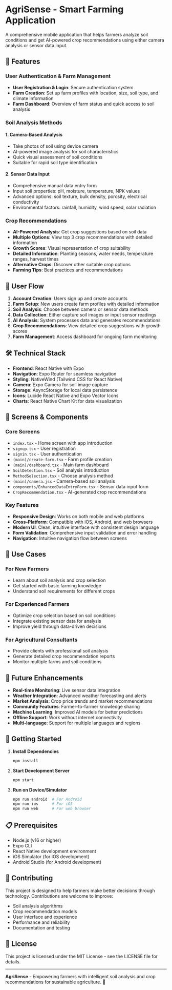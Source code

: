 # AgriSense - Smart Farming Application

A comprehensive mobile application that helps farmers analyze soil conditions and get AI-powered crop recommendations using either camera analysis or sensor data input.

## 🌱 Features

### User Authentication & Farm Management
- **User Registration & Login**: Secure authentication system
- **Farm Creation**: Set up farm profiles with location, size, soil type, and climate information
- **Farm Dashboard**: Overview of farm status and quick access to soil analysis

### Soil Analysis Methods

#### 1. Camera-Based Analysis
- Take photos of soil using device camera
- AI-powered image analysis for soil characteristics
- Quick visual assessment of soil conditions
- Suitable for rapid soil type identification

#### 2. Sensor Data Input
- Comprehensive manual data entry form
- Input soil properties: pH, moisture, temperature, NPK values
- Advanced options: soil texture, bulk density, porosity, electrical conductivity
- Environmental factors: rainfall, humidity, wind speed, solar radiation

### Crop Recommendations
- **AI-Powered Analysis**: Get crop suggestions based on soil data
- **Multiple Options**: View top 3 crop recommendations with detailed information
- **Growth Scores**: Visual representation of crop suitability
- **Detailed Information**: Planting seasons, water needs, temperature ranges, harvest times
- **Alternative Crops**: Discover other suitable crop options
- **Farming Tips**: Best practices and recommendations

## 🚀 User Flow

1. **Account Creation**: Users sign up and create accounts
2. **Farm Setup**: New users create farm profiles with detailed information
3. **Soil Analysis**: Choose between camera or sensor data methods
4. **Data Collection**: Either capture soil images or input sensor readings
5. **AI Analysis**: System processes data and generates recommendations
6. **Crop Recommendations**: View detailed crop suggestions with growth scores
7. **Farm Management**: Access dashboard for ongoing farm monitoring

## 🛠️ Technical Stack

- **Frontend**: React Native with Expo
- **Navigation**: Expo Router for seamless navigation
- **Styling**: NativeWind (Tailwind CSS for React Native)
- **Camera**: Expo Camera for soil image capture
- **Storage**: AsyncStorage for local data persistence
- **Icons**: Lucide React Native and Expo Vector Icons
- **Charts**: React Native Chart Kit for data visualization

## 📱 Screens & Components

### Core Screens
- `index.tsx` - Home screen with app introduction
- `signup.tsx` - User registration
- `signin.tsx` - User authentication
- `(main)/create-farm.tsx` - Farm profile creation
- `(main)/dashboard.tsx` - Main farm dashboard
- `SoilDetection.tsx` - Soil analysis introduction
- `MethodSelection.tsx` - Choose analysis method
- `(main)/camera.jsx` - Camera-based soil analysis
- `components/EnhancedDataEntryForm.tsx` - Sensor data input form
- `CropRecommendation.tsx` - AI-generated crop recommendations

### Key Features
- **Responsive Design**: Works on both mobile and web platforms
- **Cross-Platform**: Compatible with iOS, Android, and web browsers
- **Modern UI**: Clean, intuitive interface with consistent design language
- **Form Validation**: Comprehensive input validation and error handling
- **Navigation**: Intuitive navigation flow between screens

## 🎯 Use Cases

### For New Farmers
- Learn about soil analysis and crop selection
- Get started with basic farming knowledge
- Understand soil requirements for different crops

### For Experienced Farmers
- Optimize crop selection based on soil conditions
- Integrate existing sensor data for analysis
- Improve yield through data-driven decisions

### For Agricultural Consultants
- Provide clients with professional soil analysis
- Generate detailed crop recommendation reports
- Monitor multiple farms and soil conditions

## 🔮 Future Enhancements

- **Real-time Monitoring**: Live sensor data integration
- **Weather Integration**: Advanced weather forecasting and alerts
- **Market Analysis**: Crop price trends and market recommendations
- **Community Features**: Farmer-to-farmer knowledge sharing
- **Machine Learning**: Improved AI models for better predictions
- **Offline Support**: Work without internet connectivity
- **Multi-language**: Support for multiple languages and regions

## 🚀 Getting Started

1. **Install Dependencies**
   ```bash
   npm install
   ```

2. **Start Development Server**
   ```bash
   npm start
   ```

3. **Run on Device/Simulator**
   ```bash
   npm run android  # For Android
   npm run ios      # For iOS
   npm run web      # For web browser
   ```

## 📋 Prerequisites

- Node.js (v16 or higher)
- Expo CLI
- React Native development environment
- iOS Simulator (for iOS development)
- Android Studio (for Android development)

## 🤝 Contributing

This project is designed to help farmers make better decisions through technology. Contributions are welcome to improve:

- Soil analysis algorithms
- Crop recommendation models
- User interface and experience
- Performance and reliability
- Documentation and testing

## 📄 License

This project is licensed under the MIT License - see the LICENSE file for details.

---

**AgriSense** - Empowering farmers with intelligent soil analysis and crop recommendations for sustainable agriculture. 🌾
